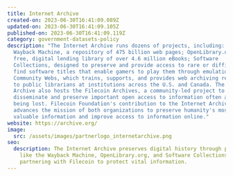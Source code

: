 ```yaml
---
title: Internet Archive
created-on: 2023-06-30T16:41:09.089Z
updated-on: 2023-06-30T16:41:09.105Z
published-on: 2023-06-30T16:41:09.119Z
category: government-datasets-policy
description: "The Internet Archive runs dozens of projects, including: the
  Wayback Machine, a repository of 475 billion web pages; OpenLibrary.org, a
  free, digital lending library of over 4.6 million eBooks; Software
  Collections, designed to preserve and provide access to rare or difficult to
  find software titles that enable gamers to play them through emulation; and
  Community Webs, which trains, supports, and provides web archiving resources
  to public librarians at institutions across the U.S. and Canada. The Internet
  Archive also hosts the Filecoin Archives, a community-led project to curate,
  disseminate and preserve important open access to information often at risk of
  being lost. Filecoin Foundation's contribution to the Internet Archive
  advances the mission of both organizations to preserve humanity's most
  valuable information and improve access to information online."
website: https://archive.org/
image:
  src: /assets/images/partnerlogo_internetarchive.png
seo:
  description: The Internet Archive preserves digital history through projects
    like the Wayback Machine, OpenLibrary.org, and Software Collections,
    partnering with Filecoin to protect vital information.
---
```

